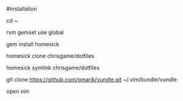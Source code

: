 #Installation

cd ~

rvm gemset use global

gem install homesick

homesick clone chrisgame/dotfiles

homesick symlink chrisgame/dotfiles

git clone https://github.com/gmarik/vundle.git ~/.vim/bundle/vundle

open vim
